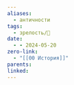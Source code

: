 ```yaml
---
aliases:
  - античности
tags:
  - зрелость/🌱
date:
  - - 2024-05-20
zero-link:
  - "[[00 История]]"
parents: 
linked:
---
```

